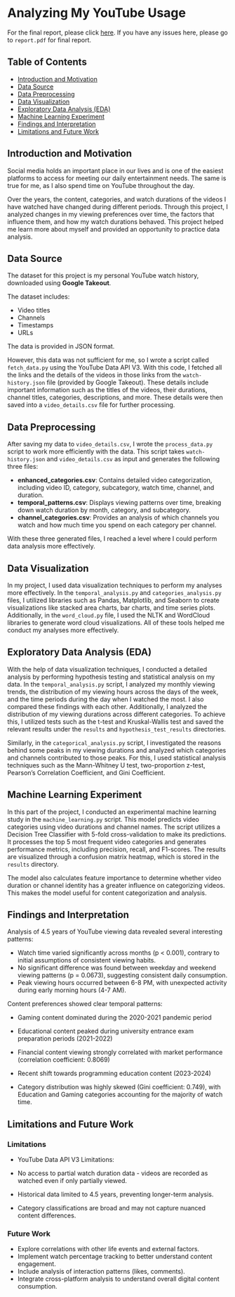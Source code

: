# Analyzing My YouTube Usage

For the final report, please click [here](https://sites.google.com/view/termprojectpresentation?usp=sharing).
If you have any issues here, please go to `report.pdf` for final report.

## Table of Contents
* [Introduction and Motivation](#introduction-and-motivation)
* [Data Source](#data-source)
* [Data Preprocessing](#data-preprocessing)
* [Data Visualization](#data-visualization)
* [Exploratory Data Analysis (EDA)](#exploratory-data-analysis-eda)
* [Machine Learning Experiment](#machine-learning-experiment)
* [Findings and Interpretation](#findings-and-interpretation)
* [Limitations and Future Work](#limitations-and-future-work)


## Introduction and Motivation
Social media holds an important place in our lives and is one of the easiest platforms to access for meeting our daily entertainment needs. The same is true for me, as I also spend time on YouTube throughout the day. 

Over the years, the content, categories, and watch durations of the videos I have watched have changed during different periods. Through this project, I analyzed changes in my viewing preferences over time, the factors that influence them, and how my watch durations behaved. This project helped me learn more about myself and provided an opportunity to practice data analysis.

## Data Source
The dataset for this project is my personal YouTube watch history, downloaded using **Google Takeout**. 

The dataset includes:
- Video titles
- Channels
- Timestamps
- URLs 

The data is provided in JSON format.

However, this data was not sufficient for me, so I wrote a script called `fetch_data.py` using the YouTube Data API V3. With this code, I fetched all the links and the details of the videos in those links from the `watch-history.json` file (provided by Google Takeout). These details include important information such as the titles of the videos, their durations, channel titles, categories, descriptions, and more. These details were then saved into a `video_details.csv` file for further processing.

## Data Preprocessing
After saving my data to `video_details.csv`, I wrote the `process_data.py` script to work more efficiently with the data. This script takes `watch-history.json` and `video_details.csv` as input and generates the following three files:

- **enhanced_categories.csv**: Contains detailed video categorization, including video ID, category, subcategory, watch time, channel, and duration.
- **temporal_patterns.csv**: Displays viewing patterns over time, breaking down watch duration by month, category, and subcategory.
- **channel_categories.csv**: Provides an analysis of which channels you watch and how much time you spend on each category per channel.

With these three generated files, I reached a level where I could perform data analysis more effectively.

## Data Visualization
In my project, I used data visualization techniques to perform my analyses more effectively. In the `temporal_analysis.py` and `categories_analysis.py` files, I utilized libraries such as Pandas, Matplotlib, and Seaborn to create visualizations like stacked area charts, bar charts, and time series plots. Additionally, in the `word_cloud.py` file, I used the NLTK and WordCloud libraries to generate word cloud visualizations. All of these tools helped me conduct my analyses more effectively.

## Exploratory Data Analysis (EDA)
With the help of data visualization techniques, I conducted a detailed analysis by performing hypothesis testing and statistical analysis on my data. In the `temporal_analysis.py` script, I analyzed my monthly viewing trends, the distribution of my viewing hours across the days of the week, and the time periods during the day when I watched the most. I also compared these findings with each other. Additionally, I analyzed the distribution of my viewing durations across different categories. To achieve this, I utilized tests such as the t-test and Kruskal-Wallis test and saved the relevant results under the `results` and `hypothesis_test_results` directories.

Similarly, in the `categorical_analysis.py` script, I investigated the reasons behind some peaks in my viewing durations and analyzed which categories and channels contributed to those peaks. For this, I used statistical analysis techniques such as the Mann-Whitney U test, two-proportion z-test, Pearson’s Correlation Coefficient, and Gini Coefficient.

## Machine Learning Experiment
In this part of the project, I conducted an experimental machine learning study in the `machine_learning.py` script. This model predicts video categories using video durations and channel names. The script utilizes a Decision Tree Classifier with 5-fold cross-validation to make its predictions. It processes the top 5 most frequent video categories and generates performance metrics, including precision, recall, and F1-scores. The results are visualized through a confusion matrix heatmap, which is stored in the `results` directory.

The model also calculates feature importance to determine whether video duration or channel identity has a greater influence on categorizing videos. This makes the model useful for content categorization and analysis.

## Findings and Interpretation
Analysis of 4.5 years of YouTube viewing data revealed several interesting patterns:

- Watch time varied significantly across months (p < 0.001), contrary to initial assumptions of consistent viewing habits.
- No significant difference was found between weekday and weekend viewing patterns (p = 0.0673), suggesting consistent daily consumption.
- Peak viewing hours occurred between 6-8 PM, with unexpected activity during early morning hours (4-7 AM).

Content preferences showed clear temporal patterns:

- Gaming content dominated during the 2020-2021 pandemic period
- Educational content peaked during university entrance exam preparation periods (2021-2022)
- Financial content viewing strongly correlated with market performance (correlation coefficient: 0.8069)
- Recent shift towards programming education content (2023-2024)

- Category distribution was highly skewed (Gini coefficient: 0.749), with Education and Gaming categories accounting for the majority of watch time.

## Limitations and Future Work

### Limitations
- YouTube Data API V3 Limitations:
 - No access to partial watch duration data - videos are recorded as watched even if only partially viewed.
 - Historical data limited to 4.5 years, preventing longer-term analysis.

- Category classifications are broad and may not capture nuanced content differences.

### Future Work
- Explore correlations with other life events and external factors.
- Implement watch percentage tracking to better understand content engagement.
- Include analysis of interaction patterns (likes, comments).
- Integrate cross-platform analysis to understand overall digital content consumption.

